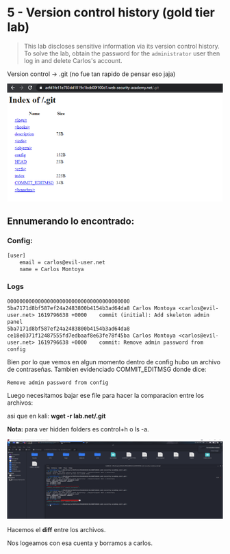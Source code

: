 # 5 - Version control history \(gold tier lab\)

> This lab discloses sensitive information via its version control history. To solve the lab, obtain the password for the `administrator` user then log in and delete Carlos's account.

Version control -&gt; .git \(no fue tan rapido de pensar eso jaja\)

![](../../.gitbook/assets/imagen%20%28640%29.png)

## Ennumerando lo encontrado:

### Config:

```text
[user]
	email = carlos@evil-user.net
	name = Carlos Montoya
```

### Logs

```text
0000000000000000000000000000000000000000 5ba7171d8bf587ef24a2483800b4154b3ad64da8 Carlos Montoya <carlos@evil-user.net> 1619796638 +0000	commit (initial): Add skeleton admin panel
5ba7171d8bf587ef24a2483800b4154b3ad64da8 ce18e0371f12487555fd7edbaaf8e63fe78f45ba Carlos Montoya <carlos@evil-user.net> 1619796638 +0000	commit: Remove admin password from config
```

Bien por lo que vemos en algun momento dentro de config hubo un archivo de contraseñas. Tambien evidenciado COMMIT\_EDITMSG donde dice:

```text
Remove admin password from config
```

Luego necesitamos bajar ese file para hacer la comparacion entre los archivos:

asi que en kali: **wget -r lab.net/.git**

**Nota:** para ver hidden folders es control+h o ls -a.

![](../../.gitbook/assets/imagen%20%28632%29.png)

Hacemos el **diff** entre los archivos.

Nos logeamos con esa cuenta y borramos a carlos.


